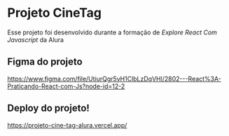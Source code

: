 # Projeto CineTag

Esse projeto foi desenvolvido durante a formação de _Explore React Com Javascript_ da Alura

## Figma do projeto

https://www.figma.com/file/UtiurQgr5yH1ClbLzDqVHl/2802---React%3A-Praticando-React-com-Js?node-id=12-2

## Deploy do projeto!

https://projeto-cine-tag-alura.vercel.app/
